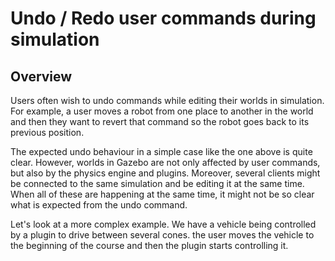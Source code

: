 # Undo / Redo user commands during simulation

## Overview

Users often wish to undo commands while editing their worlds in simulation. For
example, a user moves a robot from one place to another in the world and then
they want to revert that command so the robot goes back to its previous
position.

The expected undo behaviour in a simple case like the one above is quite clear.
However, worlds in Gazebo are not only affected by user commands, but also by
the physics engine and plugins. Moreover, several clients might be connected to the same
simulation and be editing it at the same time. When all of these are happening at
the same time, it might not be so clear what is expected from the undo command.

Let's look at a more complex example. We have a vehicle being controlled by
a plugin to drive between several cones. the user moves the vehicle to the
beginning of the course and then the plugin starts controlling it.



